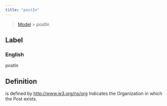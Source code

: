 ```yaml
---
title: "postIn"
---
```


> [Model](./../) > postIn

## Label

### English
postIn


## Definition
is defined by http://www.w3.org/ns/org Indicates the Organization in which the Post exists. 


    
